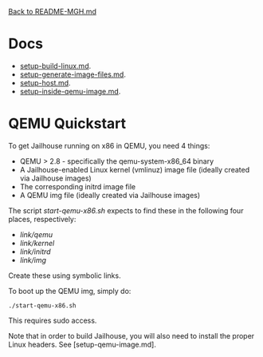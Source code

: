 [Back to README-MGH.md](../README-MGH.md)

# Docs

* [setup-build-linux.md](docs/setup-build-linux.md).
* [setup-generate-image-files.md](docs/setup-generate-image-files.md).
* [setup-host.md](docs/setup-host.md).
* [setup-inside-qemu-image.md](docs/setup-inside-qemu-image.md).

# QEMU Quickstart

To get Jailhouse running on x86 in QEMU, you need 4 things:

* QEMU > 2.8 - specifically the qemu-system-x86_64 binary
* A Jailhouse-enabled Linux kernel (vmlinuz) image file (ideally created via Jailhouse
images)
* The corresponding initrd image file
* A QEMU img file (ideally created via Jailhouse images)

The script _start-qemu-x86.sh_ expects to find these in the following four
places, respectively:

* _link/qemu_
* _link/kernel_
* _link/initrd_
* _link/img_

Create these using symbolic links.

To boot up the QEMU img, simply do:

    ./start-qemu-x86.sh

This requires sudo access.

Note that in order to build Jailhouse, you will also need to install the proper
Linux headers. See [setup-qemu-image.md].